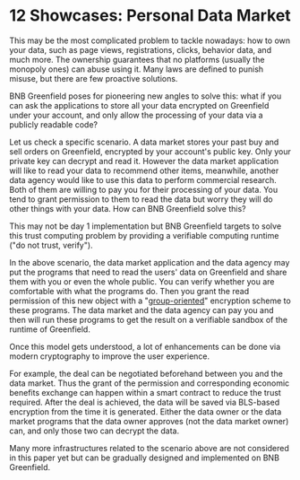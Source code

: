 # 12 Showcases: Personal Data Market

This may be the most complicated problem to tackle nowadays: how to own
your data, such as page views, registrations, clicks, behavior data, and
much more. The ownership guarantees that no platforms (usually the
monopoly ones) can abuse using it. Many laws are defined to punish
misuse, but there are few proactive solutions.

BNB Greenfield poses for pioneering new angles to solve this: what if
you can ask the applications to store all your data encrypted on
Greenfield under your account, and only allow the processing of your
data via a publicly readable code?

Let us check a specific scenario. A data market stores your past buy and
sell orders on Greenfield, encrypted by your account's public key. Only
your private key can decrypt and read it. However the data market
application will like to read your data to recommend other items,
meanwhile, another data agency would like to use this data to perform
commercial research. Both of them are willing to pay you for their
processing of your data. You tend to grant permission to them to read
the data but worry they will do other things with your data. How can BNB
Greenfield solve this?

This may not be day 1 implementation but BNB Greenfield targets to solve
this trust computing problem by providing a verifiable computing runtime
("do not trust, verify").

In the above scenario, the data market application and the data agency
may put the programs that need to read the users' data on Greenfield and
share them with you or even the whole public. You can verify whether you
are comfortable with what the programs do. Then you grant the read
permission of this new object with a
"[group-oriented](https://onlinelibrary.wiley.com/doi/epdf/10.1002/sec.1593)"
encryption scheme to these programs. The data market and the data agency
can pay you and then will run these programs to get the result on a
verifiable sandbox of the runtime of Greenfield.

Once this model gets understood, a lot of enhancements can be done via
modern cryptography to improve the user experience.

For example, the deal can be negotiated beforehand between you and the
data market. Thus the grant of the permission and corresponding economic
benefits exchange can happen within a smart contract to reduce the trust
required. After the deal is achieved, the data will be saved via
BLS-based encryption from the time it is generated. Either the data
owner or the data market programs that the data owner approves (not the
data market owner) can, and only those two can decrypt the data.

Many more infrastructures related to the scenario above are not
considered in this paper yet but can be gradually designed and
implemented on BNB Greenfield.
